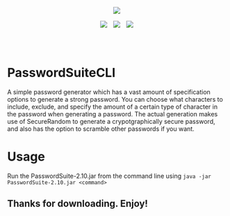 <p align="center">
  <img src="https://user-images.githubusercontent.com/102715674/210635542-db3c8074-435d-4d9e-b973-3319f790543d.png"/>
</p> 
<p dir="auto" align="center">
  <img align="center" src="https://img.shields.io/badge/Pico--CLI-Library-red?style=for-the-badge">&emsp;<img align="center" src="https://img.shields.io/badge/Java-Language-orange?style=for-the-badge">&emsp;<img align="center" src="https://img.shields.io/badge/Maven-Tool-darkgreen?style=for-the-badge"></p>
<br></br>

# PasswordSuiteCLI
A simple password generator which has a vast amount of specification options to generate a strong password. You can choose what characters to include, exclude, and specify the amount of a certain type of character in the password when generating a password. The actual generation makes use of SecureRandom to generate a crypotgraphically secure password, and also has the option to scramble other passwords if you want.

# Usage
Run the PasswordSuite-2.10.jar from the command line using `java -jar PasswordSuite-2.10.jar <command>`

<h2>Thanks for downloading. Enjoy!</h2>
